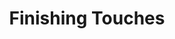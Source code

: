 ---
title: Finishing Touches
year: 1976
opening_date: 1976-11-26
closing_date: 1976-12-11
layout: productions
image:
image_caption:
image_credit:
playbill: 
category: 
Theatre: Theatre Jacksonville
Venue: Little Theatre
cast:
  Kathy Cooper: Sabina Meyer
  Jeff Cooper: Don Wachholz
  Hughie Cooper: Anthony Mastroianni
  Kevin Cooper: Kevin Box
  Fred Witten: Joe Mullarkey
  Steve Cooper: Larry Peters
  Felicia Andrayson: Dee Dee Zahra
  Elsie Ketchum: Rhythm McCarthy
crew:
  Stage Manager: Laurie Kaden
  Lighting Technician: Barbara Stillson
  Sound Technician: Dale Stillson
  Set Construction:
    - Sharon Brown
    - Jack Dillon
    - Andre Ferreira
    - Marty Friedman
    - David Horne
    - Tom Heffernan
    - Pam Jackson
    - Glenn Jones
    - Laurie Kaden
    - Merry Merritt
    - Bonnie Patterson
    - Dale Stillson
    - Doug Thomas
    - Mary Ellen Wofford
  Properties:
    - Pam Jackson
    - Sharon Brown
  Costumes: Gert Berman
  Publicity: Madge Bruner
  Box Office:
    - Pat Mullarkey
    - Gert Berman
    - Ann Dubow
    - Pat Somers
    - Esta Tkac
    - Martha Wynne
orchestra:
external_links:
---